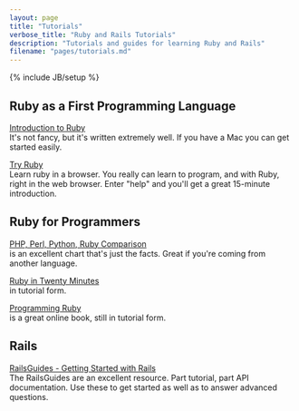```yaml
---
layout: page
title: "Tutorials"
verbose_title: "Ruby and Rails Tutorials"
description: "Tutorials and guides for learning Ruby and Rails"
filename: "pages/tutorials.md"
---
```

{% include JB/setup %}


## Ruby as a First Programming Language ##

[Introduction to Ruby](http://www.cs.auckland.ac.nz/references/ruby/doc_bundle/Tutorial/)  
It's not fancy, but it's written extremely well. If you have a Mac you
can get started easily.

[Try Ruby](http://tryruby.org/levels/1/challenges/0)  
Learn ruby in a browser. You really can learn to program, and with Ruby, right in the web
browser. Enter "help" and you'll get a great 15-minute introduction.


## Ruby for Programmers ##

[PHP, Perl, Python, Ruby Comparison]()  
is an excellent chart that's just the facts. Great if you're coming
from another language.

[Ruby in Twenty Minutes](http://www.ruby-lang.org/en/documentation/quickstart/)  
in tutorial form.

[Programming Ruby](http://www.ruby-doc.org/docs/ProgrammingRuby/)  
is a great online book, still in tutorial form.




## Rails ##

[RailsGuides - Getting Started with Rails](http://guides.rubyonrails.org/)  
The RailsGuides are an excellent resource. Part tutorial, part API
documentation. Use these to get started as well as to answer advanced
questions.
